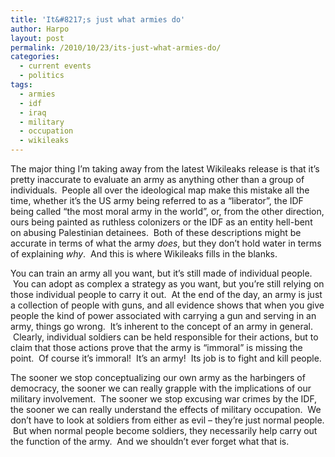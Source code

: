 ```yaml
---
title: 'It&#8217;s just what armies do'
author: Harpo
layout: post
permalink: /2010/10/23/its-just-what-armies-do/
categories:
  - current events
  - politics
tags:
  - armies
  - idf
  - iraq
  - military
  - occupation
  - wikileaks
---
```

The major thing I&#8217;m taking away from the latest Wikileaks release is that it&#8217;s pretty inaccurate to evaluate an army as anything other than a group of individuals.  People all over the ideological map make this mistake all the time, whether it&#8217;s the US army being referred to as a &#8220;liberator&#8221;, the IDF being called &#8220;the most moral army in the world&#8221;, or, from the other direction, ours being painted as ruthless colonizers or the IDF as an entity hell-bent on abusing Palestinian detainees.  Both of these descriptions might be accurate in terms of what the army *does*, but they don&#8217;t hold water in terms of explaining *why*.  And this is where Wikileaks fills in the blanks.

You can train an army all you want, but it&#8217;s still made of individual people.  You can adopt as complex a strategy as you want, but you&#8217;re still relying on those individual people to carry it out.  At the end of the day, an army is just a collection of people with guns, and all evidence shows that when you give people the kind of power associated with carrying a gun and serving in an army, things go wrong.  It&#8217;s inherent to the concept of an army in general.  Clearly, individual soldiers can be held responsible for their actions, but to claim that those actions prove that the army is &#8220;immoral&#8221; is missing the point.  Of course it&#8217;s immoral!  It&#8217;s an army!  Its job is to fight and kill people.

The sooner we stop conceptualizing our own army as the harbingers of democracy, the sooner we can really grapple with the implications of our military involvement.  The sooner we stop excusing war crimes by the IDF, the sooner we can really understand the effects of military occupation.  We don&#8217;t have to look at soldiers from either as evil – they&#8217;re just normal people.  But when normal people become soldiers, they necessarily help carry out the function of the army.  And we shouldn&#8217;t ever forget what that is.